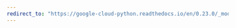 ```yaml
---
redirect_to: "https://google-cloud-python.readthedocs.io/en/0.23.0/_modules/google/cloud/runtimeconfig/variable.html"
---
```

